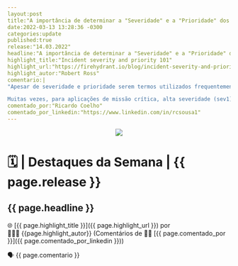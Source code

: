 ```yaml
---
layout:post
title:"A importância de determinar a "Severidade" e a "Prioridade" dos incidentes"
date:2022-03-13 13:28:36 -0300
categories:update
published:true
release:"14.03.2022"
headline:"A importância de determinar a "Severidade" e a "Prioridade" dos incidentes"
highlight_title:"Incident severity and priority 101"
highlight_url:"https://firehydrant.io/blog/incident-severity-and-priority-101"
highlight_autor:"Robert Ross"
comentario:| 
"Apesar de severidade e prioridade serem termos utilizados frequentemente como sinônimos, eles representam aspectos igualmente importantes do processo de resposta de incidentes. Enquanto severidade representa a perspectiva externa, ou seja a amplitude do incidente e quantidade de pessoas (clientes) impactadas, a prioridade representa a perspectiva interna e relevância do incidente para o negócio da empresa. 

Muitas vezes, para aplicações de missão crítica, alta severidade (sev1) e alta prioridade (P1) estão conectadas, porém isso nem sempre é verdadeiro. Entender e articular corretamente as perspectivas internas e externas é fundamental para otimização do processo de resposta a incidentes, para  definição da estrutura organizacional, e  o dimensionamento adequado dos times."
comentado_por:"Ricardo Coelho"
comentado_por_linkedin:"https://www.linkedin.com/in/rcsousa1"
---
```


<p align="center"><img src="https://destaque.srebrasil.com/assets/destaques.gif"></p>

# :spiral_calendar: | Destaques da Semana | {{ page.release }}

## **{{ page.headline }}**

🌐 [{{ page.highlight_title }}]({{ page.highlight_url }}) por 👱🏼‍♂️ {{page.highlight_autor}} (Comentários de :man_technologist: [{{ page.comentado_por }}]({{ page.comentado_por_linkedin }}))

🗣️ {{ page.comentario }}